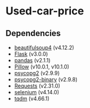# Used-car-price


## Dependencies

- [beautifulsoup4](https://pypi.org/project/beautifulsoup4/) (v4.12.2)
- [Flask](https://pypi.org/project/Flask/) (v3.0.0)
- [pandas](https://pypi.org/project/pandas/) (v2.1.1)
- [Pillow](https://pypi.org/project/Pillow/) (v10.0.1, v10.1.0)
- [psycopg2](https://pypi.org/project/psycopg2/) (v2.9.9)
- [psycopg2-binary](https://pypi.org/project/psycopg2-binary/) (v2.9.8)
- [Requests](https://pypi.org/project/requests/) (v2.31.0)
- [selenium](https://pypi.org/project/selenium/) (v4.14.0)
- [tqdm](https://pypi.org/project/tqdm/) (v4.66.1)

